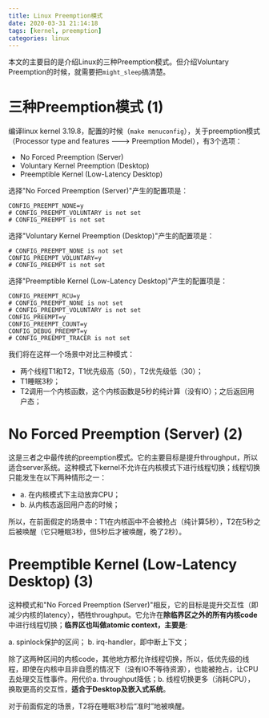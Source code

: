 ```yaml
---
title: Linux Preemption模式
date: 2020-03-31 21:14:18
tags: [kernel, preemption]
categories: linux 
---
```


本文的主要目的是介绍Linux的三种Preemption模式。但介绍Voluntary Preemption的时候，就需要把`might_sleep`搞清楚。

<!-- more -->

<script type="text/x-mathjax-config">
MathJax.Hub.Config({
tex2jax: {inlineMath: [['$','$'], ['\\(','\\)']]}
});
</script>

<script type="text/javascript" async
  src="https://cdn.mathjax.org/mathjax/latest/MathJax.js?config=TeX-MML-AM_CHTML">
</script>

# 三种Preemption模式 (1)

编译linux kernel 3.19.8，配置的时候（`make menuconfig`），关于preemption模式（Processor type and features ---> Preemption Model），有3个选项：

* No Forced Preemption (Server)  
* Voluntary Kernel Preemption (Desktop) 
* Preemptible Kernel (Low-Latency Desktop)  

选择"No Forced Preemption (Server)"产生的配置项是：

```
CONFIG_PREEMPT_NONE=y
# CONFIG_PREEMPT_VOLUNTARY is not set
# CONFIG_PREEMPT is not set
```

选择"Voluntary Kernel Preemption (Desktop)"产生的配置项是：

```
# CONFIG_PREEMPT_NONE is not set
CONFIG_PREEMPT_VOLUNTARY=y
# CONFIG_PREEMPT is not set
```

选择"Preemptible Kernel (Low-Latency Desktop)"产生的配置项是：

```
CONFIG_PREEMPT_RCU=y
# CONFIG_PREEMPT_NONE is not set
# CONFIG_PREEMPT_VOLUNTARY is not set
CONFIG_PREEMPT=y
CONFIG_PREEMPT_COUNT=y
CONFIG_DEBUG_PREEMPT=y
# CONFIG_PREEMPT_TRACER is not set
```

我们将在这样一个场景中对比三种模式：

- 两个线程T1和T2，T1优先级高（50），T2优先级低（30）；
- T1睡眠3秒；
- T2调用一个内核函数，这个内核函数是5秒的纯计算（没有IO）；之后返回用户态；

# No Forced Preemption (Server) (2)

这是三者之中最传统的preemption模式。它的主要目标是提升throughput，所以适合server系统。这种模式下kernel不允许在内核模式下进行线程切换；线程切换只能发生在以下两种情形之一：

- a. 在内核模式下主动放弃CPU；
- b. 从内核态返回用户态的时候；

所以，在前面假定的场景中：T1在内核函中不会被抢占（纯计算5秒），T2在5秒之后被唤醒（它只睡眠3秒，但5秒后才被唤醒，晚了2秒）。

# Preemptible Kernel (Low-Latency Desktop) (3)

这种模式和"No Forced Preemption (Server)"相反，它的目标是提升交互性（即减少内核的latency），牺牲throughput。它允许在**除临界区之外的所有内核code**中进行线程切换；**临界区也叫做atomic context，主要是**: 

a. spinlock保护的区间；
b. irq-handler，即中断上下文；

除了这两种区间的内核code，其他地方都允许线程切换，所以，低优先级的线程，即使在内核中且非自愿的情况下（没有IO不等待资源），也能被抢占，让CPU去处理交互性事件。用代价a. throughput降低；b. 线程切换更多（消耗CPU），换取更高的交互性，**适合于Desktop及嵌入式系统**。

对于前面假定的场景，T2将在睡眠3秒后“准时”地被唤醒。

